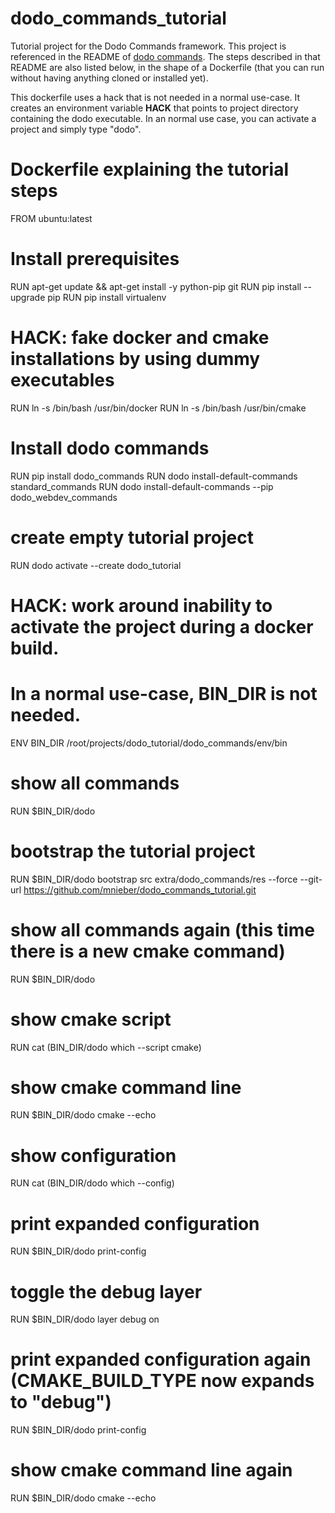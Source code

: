 # dodo_commands_tutorial

Tutorial project for the Dodo Commands framework. This project is referenced in the README of [dodo commands](https://github.com/mnieber/dodo_commands). The steps described in that README are also listed below, in the shape of a Dockerfile (that you can run without having anything cloned or installed yet).

<aside class="notice">
This dockerfile uses a hack that is not needed in a normal use-case. It creates an environment variable <b>HACK</b> that points to project directory containing the dodo executable. In an normal use case, you can activate a project and simply type "dodo".
</aside>

# Dockerfile explaining the tutorial steps

FROM ubuntu:latest

# Install prerequisites
RUN apt-get update && apt-get install -y python-pip git
RUN pip install --upgrade pip
RUN pip install virtualenv

# HACK: fake docker and cmake installations by using dummy executables
RUN ln -s /bin/bash /usr/bin/docker
RUN ln -s /bin/bash /usr/bin/cmake

# Install dodo commands
RUN pip install dodo_commands
RUN dodo install-default-commands standard_commands
RUN dodo install-default-commands --pip dodo_webdev_commands

# create empty tutorial project
RUN dodo activate --create dodo_tutorial

# HACK: work around inability to activate the project during a docker build.
# In a normal use-case, BIN_DIR is not needed.
ENV BIN_DIR /root/projects/dodo_tutorial/dodo_commands/env/bin

# show all commands
RUN $BIN_DIR/dodo

# bootstrap the tutorial project
RUN $BIN_DIR/dodo bootstrap src extra/dodo_commands/res --force --git-url https://github.com/mnieber/dodo_commands_tutorial.git

# show all commands again (this time there is a new cmake command)
RUN $BIN_DIR/dodo

# show cmake script
RUN cat $($BIN_DIR/dodo which --script cmake)

# show cmake command line
RUN $BIN_DIR/dodo cmake --echo

# show configuration
RUN cat $($BIN_DIR/dodo which --config)

# print expanded configuration
RUN $BIN_DIR/dodo print-config

# toggle the debug layer
RUN $BIN_DIR/dodo layer debug on

# print expanded configuration again (CMAKE_BUILD_TYPE now expands to "debug")
RUN $BIN_DIR/dodo print-config

# show cmake command line again
RUN $BIN_DIR/dodo cmake --echo
